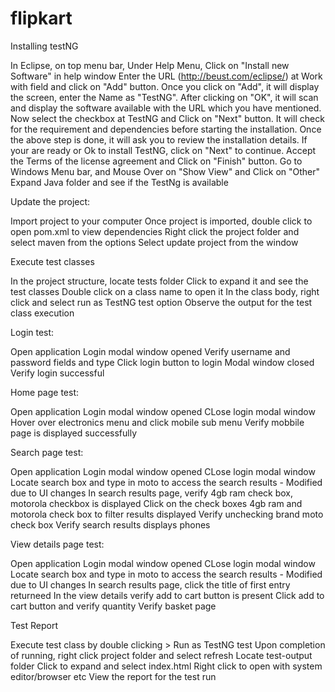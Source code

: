 # flipkart
Installing testNG

In Eclipse, on top menu bar, Under Help Menu, Click on "Install new Software" in help window
Enter the URL (http://beust.com/eclipse/) at Work with field and click on "Add" button.
Once you click on "Add", it will display the screen, enter the Name as "TestNG".
After clicking on "OK", it will scan and display the software available with the URL which you have mentioned.
Now select the checkbox at TestNG and Click on "Next" button.
It will check for the requirement and dependencies before starting the installation.
Once the above step is done, it will ask you to review the installation details. If your are ready or Ok to install TestNG, click on "Next" to continue.
Accept the Terms of the license agreement and Click on "Finish" button.
Go to Windows Menu bar, and Mouse Over on "Show View" and Click on "Other"
Expand Java folder and see if the TestNg is available

Update the project:

Import project to your computer
Once project is imported, double click to open pom.xml to view dependencies
Right click the project folder and select maven from the options
Select update project from the window

Execute test classes

In the project structure, locate tests folder
Click to expand it and see the test classes
Double click on a class name to open it
In the class body, right click and select run as TestNG test option
Observe the output for the test class execution

Login test:

Open application
Login modal window opened
Verify username and password fields and type
Click login button to login
Modal window closed
Verify login successful

Home page test:

Open application
Login modal window opened
CLose login modal window
Hover over electronics menu and click mobile sub menu
Verify mobbile page is displayed successfully

Search page test:

Open application
Login modal window opened
CLose login modal window
Locate search box and type in moto to access the search results - Modified due to UI changes
In search results page, verify 4gb ram check box, motorola checkbox is displayed
Click on the check boxes 4gb ram and motorola check box to filter results displayed
Verify unchecking brand moto check box
Verify search results displays phones

View details page test:

Open application
Login modal window opened
CLose login modal window
Locate search box and type in moto to access the search results - Modified due to UI changes
In search results page, click the title of first entry returneed
In the view details verify add to cart button is present
Click add to cart button and verify quantity
Verify basket page

Test Report

Execute test class by double clicking > Run as TestNG test
Upon completion of running, right click project folder and select refresh
Locate test-output folder
Click to expand and select index.html
Right click to open with system editor/browser etc
View the report for the test run